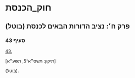 # חוק_הכנסת

## פרק ח׳: נציב הדורות הבאים לכנסת (בוטל)

### סעיף 43

[43.](https://he.wikisource.org/wiki/%D7%97%D7%95%D7%A7_%D7%94%D7%9B%D7%A0%D7%A1%D7%AA#%D7%A1%D7%A2%D7%99%D7%A3_43)

[תיקון: תשס״א־5, תשע״א]

(בוטל).
